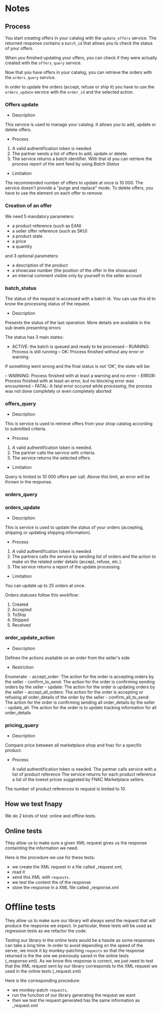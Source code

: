# Notes


## Process

You start creating offers in your catalog with the `update_offers` service.
The returned response contains a `batch_id` that allows you to check
the status of your offers.

When you finished updating your offers, you can check if they were actually
created with the `offers_query` service.

Now that you have offers in your catalog, you can retrieve the orders with the
`orders_query` service. 

In order to update the orders (accept, refuse or ship it) you have to use the
`orders_update` service with the `order_id` and the selected action.


### Offers update

* Description 

This service is used to manage your catalog. It allows you to add, update or delete offers.

* Process

1. A valid authentification token is needed.
2. The partner sends a list of offers to add, update or delete.
3. The service returns a batch identifier. With that id you can retrieve the
   process report of the sent feed by using _Batch Status_

* Limitation 

The recommended number of offers to update at once is 10 000. The service
doesn't provide a "purge and replace" mode. To delete offers, you have to use
the <treatment> element on each offer to remove.


### Creation of an offer

We need 5 mandatory parameters:

* a product reference (such as EAN)
* a seller offer reference (such as SKU)
* a product state
* a price
* a quantity

and 3 optional parameters:

* a description of the product
* a showcase number (the position of the offer in the showcase)
* an internal comment visible only by yourself in the seller account


### batch_status

The status of the request is accessed with a batch id. You can use this id to
know the processing status of the request.

* Description 

Presents the status of the last operation. More details are available in the
sub levels presenting errors

The status has 3 main states:

- ACTIVE: the batch is queued and ready to be processed
– RUNNING: Process is still running
– OK: Process finished without any error or warning

If something went wrong and the final status is not 'OK', the state will be:

– WARNING: Process finished with at least a warning and no error
– ERROR: Process finished with at least an error, but no blocking error was encountered
– FATAL: A fatal error occured while processing, the process was not
  done completely or even completely aborted



### offers_query

* Description

This is service is used to retrieve offers from your shop catalog according to
submitted criteria.

* Process

1. A valid authentification token is needed.
2. The partner calls the service with criteria.
3. The service returns the selected offers.

* Limitation

Query is limited to 10 000 offers per call. Above this limit, an error will be
thrown in the response.


### orders_query

### orders_update

* Description

This is service is used to update the status of your orders (accepting,
shipping or updating shipping information).

* Process

1. A valid authentification token is needed.
2. The partners calls the service by sending list of orders and the action to
   make on the related order details (accept, refuse, etc.).
3. The service returns a report of the update processing.

* Limitation

You can update up to 25 orders at once.


Orders statuses follow this workflow:

1. Created
2. Accepted
3. ToShip
4. Shipped
5. Received


### order_update_action

* Description

Defines the actions available on an order from the seller's side

* Restriction

Enumerate:
    - accept_order: The action for the order is accepting orders by the seller
    - confirm_to_send: The action for the order is confirming sending orders by the seller
    - update: The action for the order is updating orders by the seller
    - accept_all_orders: The action for the order is accepting or refusing all order_details of the order by the seller
    - confirm_all_to_send: The action for the order is confirming sending all order_details by the seller
    - update_all: The action for the order is to update tracking information for all order_details


### pricing_query

* Description

Compare price between all marketplace shop and fnac for a specific product.

* Process

    A valid authentification token is needed.
    The partner calls service with a list of product reference
    The service returns for each product reference a list of the lowest prices
    suggested by FNAC Marketplace sellers.

The number of product references to request is limited to 10.


## How we test fnapy

We do 2 kinds of test: online and offline tests.

## Online tests

They allow us to make sure a given XML request gives us the response
containting the information we need. 

Here is the procedure we use for these tests:

- we create the XML request in a file called <action>_request.xml, 
- read it
- send this XML with `requests`.
- we test the content the of the response
- store the response in a XML file called <action>_response.xml


# Offline tests

They allow us to make sure our library will always send the request that will
produce the response we expect. In particular, these tests will be used as
regression tests as we refactor the code.

Testing our library in the online tests would be a hassle as some responses can
take a long time. In order to avoid depending on the speed of the server, we
mock it by monkey-patching `requests` so that the response returned is the the
one we previously saved in the online tests (<action>_response.xml). As we know
this response is correct, we just need to test that the XML request sent by our
library corresponds to the XML request we used in the online tests
(<action>_request.xml)

Here is the corresponding procedure:

- we monkey-patch `requests`,
- run the function of our library generating the request we want
- then we test the request generated has the same information as <action>_request.xml


